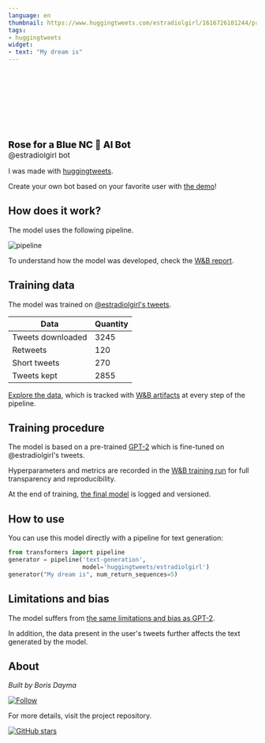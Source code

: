 ```yaml
---
language: en
thumbnail: https://www.huggingtweets.com/estradiolgirl/1616726101244/predictions.png
tags:
- huggingtweets
widget:
- text: "My dream is"
---
```


<div>
<div style="width: 132px; height:132px; border-radius: 50%; background-size: cover; background-image: url('https://pbs.twimg.com/profile_images/1361550470737661955/haffXjaz_400x400.jpg')">
</div>
<div style="margin-top: 8px; font-size: 19px; font-weight: 800">Rose for a Blue NC 🤖 AI Bot </div>
<div style="font-size: 15px">@estradiolgirl bot</div>
</div>

I was made with [huggingtweets](https://github.com/borisdayma/huggingtweets).

Create your own bot based on your favorite user with [the demo](https://colab.research.google.com/github/borisdayma/huggingtweets/blob/master/huggingtweets-demo.ipynb)!

## How does it work?

The model uses the following pipeline.

![pipeline](https://github.com/borisdayma/huggingtweets/blob/master/img/pipeline.png?raw=true)

To understand how the model was developed, check the [W&B report](https://wandb.ai/wandb/huggingtweets/reports/HuggingTweets-Train-a-Model-to-Generate-Tweets--VmlldzoxMTY5MjI).

## Training data

The model was trained on [@estradiolgirl's tweets](https://twitter.com/estradiolgirl).

| Data | Quantity |
| --- | --- |
| Tweets downloaded | 3245 |
| Retweets | 120 |
| Short tweets | 270 |
| Tweets kept | 2855 |

[Explore the data](https://wandb.ai/wandb/huggingtweets/runs/f2rm4w03/artifacts), which is tracked with [W&B artifacts](https://docs.wandb.com/artifacts) at every step of the pipeline.

## Training procedure

The model is based on a pre-trained [GPT-2](https://huggingface.co/gpt2) which is fine-tuned on @estradiolgirl's tweets.

Hyperparameters and metrics are recorded in the [W&B training run](https://wandb.ai/wandb/huggingtweets/runs/2q3g7jg8) for full transparency and reproducibility.

At the end of training, [the final model](https://wandb.ai/wandb/huggingtweets/runs/2q3g7jg8/artifacts) is logged and versioned.

## How to use

You can use this model directly with a pipeline for text generation:

```python
from transformers import pipeline
generator = pipeline('text-generation',
                     model='huggingtweets/estradiolgirl')
generator("My dream is", num_return_sequences=5)
```

## Limitations and bias

The model suffers from [the same limitations and bias as GPT-2](https://huggingface.co/gpt2#limitations-and-bias).

In addition, the data present in the user's tweets further affects the text generated by the model.

## About

*Built by Boris Dayma*

[![Follow](https://img.shields.io/twitter/follow/borisdayma?style=social)](https://twitter.com/intent/follow?screen_name=borisdayma)

For more details, visit the project repository.

[![GitHub stars](https://img.shields.io/github/stars/borisdayma/huggingtweets?style=social)](https://github.com/borisdayma/huggingtweets)
